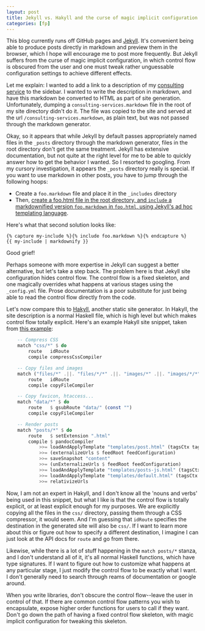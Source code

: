 ```yaml
---
layout: post
title: Jekyll vs. Hakyll and the curse of magic implicit configuration
categories: [fp]
---
```


This blog currently runs off GitHub pages and [Jekyll](http://jekyllrb.com/). It's convenient being able to produce posts directly in markdown and preview them in the browser, which I hope will encourage me to post more frequently. But Jekyll suffers from the curse of magic implicit configuration, in which control flow is obscured from the user and one must tweak rather unguessable configuration settings to achieve different effects.

Let me explain: I wanted to add a link to a description of my [consulting service](/consulting-services) to the sidebar. I wanted to write the description in markdown, and have this markdown be converted to HTML as part of site generation. Unfortunately, dumping a `consulting-services.markdown` file in the root of my site directory didn't do it. The file was copied to the site and served at the url `/consulting-services.markdown`, as plain text, but was not passed through the markdown generator.

Okay, so it appears that while Jekyll by default passes appropriately named files in the `_posts` directory through the markdown generator, files in the root directory don't get the same treatment. Jekyll has extensive documentation, but not quite at the right level for me to be able to quickly answer how to get the behavior I wanted. So I resorted to googling. From my cursory investigation, it appears the `_posts` directory really is special. If you want to use markdown in other posts, you have to jump through the following hoops:

* Create a `foo.markdown` file and place it in the `_includes` directory
* Then, [create a foo.html file in the root directory, and `include` a markdownified version `foo.markdown` in `foo.html`, using Jekyll's ad hoc templating language](http://wolfslittlestore.be/2013/10/rendering-markdown-in-jekyll/).

Here's what that second solution looks like: 

~~~
{% capture my-include %}{% include foo.markdown %}{% endcapture %}
{{ my-include | markdownify }}
~~~

Good grief!

Perhaps someone with more expertise in Jekyll can suggest a better alternative, but let's take a step back. The problem here is that Jekyll site configuration hides control flow. The control flow is a fixed skeleton, and one magically overrides what happens at various stages using the `_config.yml` file. Prose documentation is a poor substitute for just being able to read the control flow directly from the code.

Let's now compare this to [Hakyll](http://jaspervdj.be/hakyll/), another static site generator. In Hakyll, the site description is a normal Haskell file, which is high level but which makes control flow totally explicit. Here's an example Hakyll site snippet, taken from [this example](https://github.com/Keruspe/blog/blob/master/hakyll.hs):

~~~ Haskell
    -- Compress CSS
    match "css/*" $ do
        route   idRoute
        compile compressCssCompiler

    -- Copy files and images
    match ("files/*" .||. "files/*/*" .||. "images/*" .||. "images/*/*") $ do
        route   idRoute
        compile copyFileCompiler

    -- Copy favicon, htaccess...
    match "data/*" $ do
        route   $ gsubRoute "data/" (const "")
        compile copyFileCompiler

    -- Render posts
    match "posts/*" $ do
        route   $ setExtension ".html"
        compile $ pandocCompiler
            >>= loadAndApplyTemplate "templates/post.html" (tagsCtx tags)
            >>= (externalizeUrls $ feedRoot feedConfiguration)
            >>= saveSnapshot "content"
            >>= (unExternalizeUrls $ feedRoot feedConfiguration)
            >>= loadAndApplyTemplate "templates/posts-js.html" (tagsCtx tags)
            >>= loadAndApplyTemplate "templates/default.html" (tagsCtx tags)
            >>= relativizeUrls
~~~

Now, I am not an expert in Hakyll, and I don't know all the 'nouns and verbs' being used in this snippet, but what I like is that the control flow is totally explicit, or at least explicit enough for my purposes. We are explicitly copying all the files in the `css/` directory, passing them through a CSS compressor, it would seem. And I'm guessing that `idRoute` specifies the destination in the generated site will also be `css/`. If I want to learn more about this or figure out how to specify a different destination, I imagine I can just look at the API docs for `route` and go from there. 

Likewise, while there is a lot of stuff happening in the `match posts/*` stanza, and I don't understand all of it, it's all normal Haskell functions, which have type signatures. If I want to figure out how to customize what happens at any particular stage, I just modify the control flow to be exactly what I want. I don't generally need to search through reams of documentation or google around.

When you write libraries, don't obscure the control flow--leave the user in control of that. If there are common control flow patterns you wish to encapsulate, expose higher order functions for users to call if they want. Don't go down the path of having a fixed control flow skeleton, with magic implicit configuration for tweaking this skeleton.
